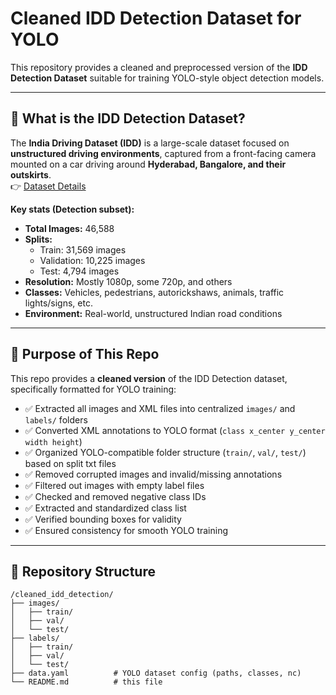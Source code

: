 # Cleaned IDD Detection Dataset for YOLO

This repository provides a cleaned and preprocessed version of the **IDD Detection Dataset** suitable for training YOLO-style object detection models.

---

## 📌 What is the IDD Detection Dataset?

The **India Driving Dataset (IDD)** is a large-scale dataset focused on **unstructured driving environments**, captured from a front-facing camera mounted on a car driving around **Hyderabad, Bangalore, and their outskirts**.  
👉 [Dataset Details](https://idd.insaan.iiit.ac.in/dataset/details/)

**Key stats (Detection subset):**
- **Total Images:** 46,588  
- **Splits:**
  - Train: 31,569 images  
  - Validation: 10,225 images  
  - Test: 4,794 images  
- **Resolution:** Mostly 1080p, some 720p, and others  
- **Classes:** Vehicles, pedestrians, autorickshaws, animals, traffic lights/signs, etc.  
- **Environment:** Real-world, unstructured Indian road conditions  

---

## 🎯 Purpose of This Repo

This repo provides a **cleaned version** of the IDD Detection dataset, specifically formatted for YOLO training:

- ✅ Extracted all images and XML files into centralized `images/` and `labels/` folders  
- ✅ Converted XML annotations to YOLO format (`class x_center y_center width height`)  
- ✅ Organized YOLO-compatible folder structure (`train/`, `val/`, `test/`) based on split txt files  
- ✅ Removed corrupted images and invalid/missing annotations  
- ✅ Filtered out images with empty label files  
- ✅ Checked and removed negative class IDs  
- ✅ Extracted and standardized class list  
- ✅ Verified bounding boxes for validity  
- ✅ Ensured consistency for smooth YOLO training  

---

## 📂 Repository Structure

```plaintext
/cleaned_idd_detection/
├── images/
│   ├── train/
│   ├── val/
│   └── test/
├── labels/
│   ├── train/
│   ├── val/
│   └── test/
├── data.yaml          # YOLO dataset config (paths, classes, nc)
└── README.md          # this file
